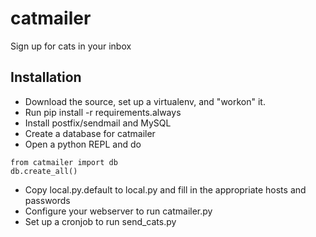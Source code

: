 catmailer
=========

Sign up for cats in your inbox

## Installation
* Download the source, set up a virtualenv, and "workon" it.
* Run pip install -r requirements.always
* Install postfix/sendmail and MySQL
* Create a database for catmailer
* Open a python REPL and do
```
from catmailer import db
db.create_all()
```
* Copy local.py.default to local.py and fill in the appropriate hosts and passwords
* Configure your webserver to run catmailer.py
* Set up a cronjob to run send_cats.py